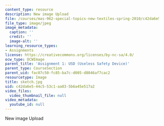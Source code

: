 ```yaml
---
content_type: resource
description: New image Upload
file: /courses/mas-962-special-topics-new-textiles-spring-2010/c42da6e544c553c1aa835b6a45e517a2_sketch.jpg
file_type: image/jpeg
image_metadata:
  caption: ''
  credit: ''
  image-alt: ''
learning_resource_types:
- Assignments
license: https://creativecommons.org/licenses/by-nc-sa/4.0/
ocw_type: OCWImage
parent_title: 'Assignment 1: USD (Useless Safety Device)'
parent_type: CourseSection
parent_uid: fac07c50-fc85-ba7c-d005-d8046af7cac2
resourcetype: Image
title: sketch.jpg
uid: c42da6e5-44c5-53c1-aa83-5b6a45e517a2
video_files:
  video_thumbnail_file: null
video_metadata:
  youtube_id: null
---
```

New image Upload